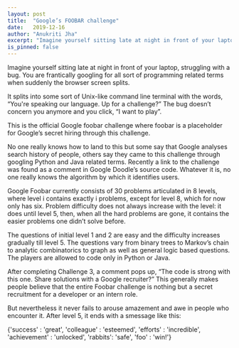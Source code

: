 ```yaml
---
layout: post
title:  "Google’s FOOBAR challenge"
date:   2019-12-16
author: "Anukriti Jha"
excerpt: "Imagine yourself sitting late at night in front of your laptop, struggling with a bug. You are frantically googling for all sort of programming related terms when suddenly the browser screen splits."
is_pinned: false
---
```


Imagine yourself sitting late at night in front of your laptop, struggling with a bug. You are frantically googling for all sort of programming related terms when suddenly the browser screen splits.

It splits into some sort of Unix-like command line terminal with the words, “You're speaking our language. Up for a challenge?” The bug doesn’t concern you anymore and you click, “I want to play”.

This is the official Google foobar challenge where foobar is a placeholder for Google’s secret hiring through this challenge.

No one really knows how to land to this but some say that Google analyses search history of people, others say they came to this challenge through googling Python and Java related terms. Recently a link to the challenge was found as a comment in Google Doodle’s source code. Whatever it is, no one really knows the algorithm by which it identifies users.

Google Foobar currently consists of 30 problems articulated in 8 levels, where level i contains exactly i problems, except for level 8, which for now only has six. Problem difficulty does not always increase with the level: it does until level 5, then, when all the hard problems are gone, it contains the easier problems one didn’t solve before.

The questions of initial level 1 and 2 are easy and the difficulty increases gradually till level 5. The questions vary from binary trees to Markov’s chain to analytic combinatorics to graph as well as general logic based questions. The players are allowed to code only in Python or Java.

After completing Challenge 3, a comment pops up, “The code is strong with this one. Share solutions with a Google recruiter?” This generally makes people believe that the entire Foobar challenge is nothing but a secret recruitment for a developer or an intern role.

But nevertheless it never fails to arouse amazement and awe in people who encounter it. After level 5, it ends with a smessage like this:

{'success' : 'great', 'colleague' : 'esteemed', 'efforts' : 'incredible', 'achievement' : 'unlocked', 'rabbits': 'safe', 'foo' : 'win!'}
